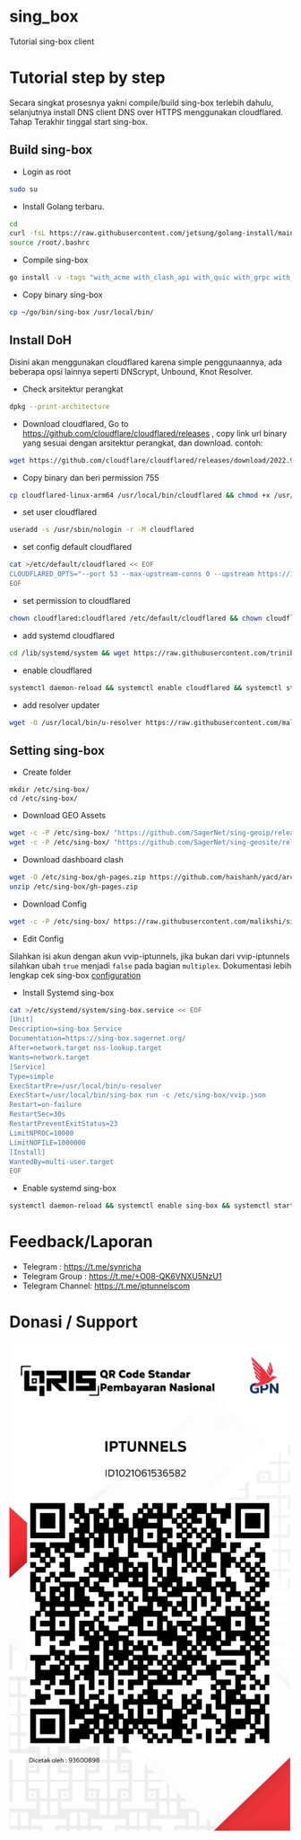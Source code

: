 # sing_box
Tutorial sing-box client

# Tutorial step by step
Secara singkat prosesnya yakni compile/build sing-box terlebih dahulu, selanjutnya install DNS client DNS over HTTPS menggunakan cloudflared. Tahap Terakhir tinggal start sing-box.

## Build sing-box
- Login as root

```sh
sudo su
```
- Install Golang terbaru.

```sh
cd
curl -fsL https://raw.githubusercontent.com/jetsung/golang-install/main/install.sh | bash
source /root/.bashrc
```

- Compile sing-box

```sh
go install -v -tags "with_acme with_clash_api with_quic with_grpc with_wireguard with_ech with_utls with_gvisor with_shadowsocksr" github.com/sagernet/sing-box/cmd/sing-box@dev-next
```
- Copy binary sing-box

```sh
cp ~/go/bin/sing-box /usr/local/bin/
```

## Install DoH
Disini akan menggunakan cloudflared karena simple penggunaannya, ada beberapa opsi lainnya seperti DNScrypt, Unbound, Knot Resolver.

- Check arsitektur perangkat

```sh
dpkg --print-architecture
```

- Download cloudflared, Go to https://github.com/cloudflare/cloudflared/releases , copy link url binary yang sesuai dengan arsitektur perangkat, dan download. contoh:

```sh
wget https://github.com/cloudflare/cloudflared/releases/download/2022.9.1/cloudflared-linux-arm64
```
  - Copy binary dan beri permission 755

```sh
cp cloudflared-linux-arm64 /usr/local/bin/cloudflared && chmod +x /usr/local/bin/cloudflared
```
  - set user cloudflared

```sh
useradd -s /usr/sbin/nologin -r -M cloudflared
```
  - set config default cloudflared

```sh
cat >/etc/default/cloudflared << EOF
CLOUDFLARED_OPTS="--port 53 --max-upstream-conns 0 --upstream https://1.1.1.1/dns-query --upstream https://1.0.0.1/dns-query --upstream https://[2620:119:35::35]/dns-query --upstream https://[2620:119:53::53]/dns-query"
EOF
```
  - set permission to cloudflared

```sh
chown cloudflared:cloudflared /etc/default/cloudflared && chown cloudflared:cloudflared /usr/local/bin/cloudflared
```
  - add systemd cloudflared

```sh
cd /lib/systemd/system && wget https://raw.githubusercontent.com/trinib/Adguard-Wireguard-Unbound-Cloudflare/main/cloudflared.service && cd $h
```
  - enable cloudflared

```sh
systemctl daemon-reload && systemctl enable cloudflared && systemctl start cloudflared
```
  - add resolver updater

```sh
wget -O /usr/local/bin/u-resolver https://raw.githubusercontent.com/malikshi/sing_box/main/u-resolver.sh && chmod +x /usr/local/bin/u-resolver
```

## Setting sing-box

- Create folder

```
mkdir /etc/sing-box/
cd /etc/sing-box/
```
- Download GEO Assets

```sh
wget -c -P /etc/sing-box/ "https://github.com/SagerNet/sing-geoip/releases/latest/download/geoip.db"
wget -c -P /etc/sing-box/ "https://github.com/SagerNet/sing-geosite/releases/latest/download/geosite.db"
```
- Download dashboard clash

```sh
wget -O /etc/sing-box/gh-pages.zip https://github.com/haishanh/yacd/archive/gh-pages.zip
unzip /etc/sing-box/gh-pages.zip
```

- Download Config

```sh
wget -c -P /etc/sing-box/ https://raw.githubusercontent.com/malikshi/sing_box/main/vvip.json
```
- Edit Config

Silahkan isi akun dengan akun vvip-iptunnels, jika bukan dari vvip-iptunnels silahkan ubah `true` menjadi `false` pada bagian `multiplex`. Dokumentasi lebih lengkap cek sing-box [configuration](https://sing-box.sagernet.org/configuration/outbound/)

- Install Systemd sing-box

```sh
cat >/etc/systemd/system/sing-box.service << EOF
[Unit]
Description=sing-box Service
Documentation=https://sing-box.sagernet.org/
After=network.target nss-lookup.target
Wants=network.target
[Service]
Type=simple
ExecStartPre=/usr/local/bin/u-resolver
ExecStart=/usr/local/bin/sing-box run -c /etc/sing-box/vvip.json
Restart=on-failure
RestartSec=30s
RestartPreventExitStatus=23
LimitNPROC=10000
LimitNOFILE=1000000
[Install]
WantedBy=multi-user.target
EOF
```
- Enable systemd sing-box

```sh
systemctl daemon-reload && systemctl enable sing-box && systemctl start sing-box
```

# Feedback/Laporan
- Telegram : https://t.me/synricha
- Telegram Group : https://t.me/+O08-QK6VNXU5NzU1
- Telegram Channel: https://t.me/iptunnelscom

# Donasi / Support
![qris-iptunnels](https://raw.githubusercontent.com/malikshi/sing_box/main/qris-iptunnels.png)